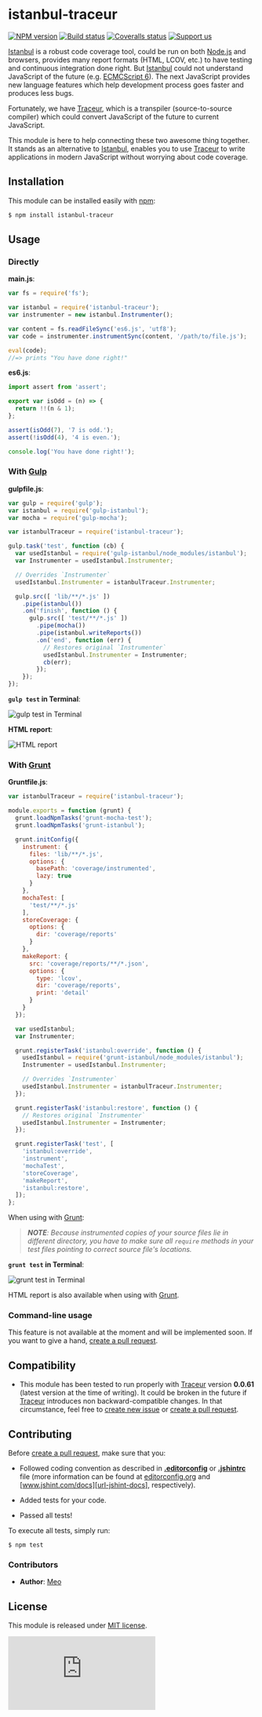 # istanbul-traceur

[![NPM version][meta-img-npm]][meta-url-npm]
[![Build status][meta-img-travis]][meta-url-travis]
[![Coveralls status][meta-img-coveralls]][meta-url-coveralls]
[![Support us][meta-img-gratipay]][meta-url-gratipay]

[Istanbul][url-istanbul] is a robust code coverage tool, could be run on both
[Node.js][url-node] and browsers, provides many report formats
(HTML, LCOV, etc.) to have testing and continuous integration done right. But
[Istanbul][url-istanbul] could not understand JavaScript of the future
(e.g. [ECMCScript 6][url-es6]). The next JavaScript provides new language
features which help development process goes faster and produces less bugs.

Fortunately, we have [Traceur][url-traceur], which is a transpiler
(source-to-source compiler) which could convert JavaScript of the future to
current JavaScript.

This module is here to help connecting these two awesome thing together.
It stands as an alternative to [Istanbul][url-istanbul], enables you to use
[Traceur][url-traceur] to write applications in modern JavaScript without
worrying about code coverage.

## Installation

This module can be installed easily with [npm][url-npm]:

```sh
$ npm install istanbul-traceur
```

## Usage

### Directly

**main.js**:

```js
var fs = require('fs');

var istanbul = require('istanbul-traceur');
var instrumenter = new istanbul.Instrumenter();

var content = fs.readFileSync('es6.js', 'utf8');
var code = instrumenter.instrumentSync(content, '/path/to/file.js');

eval(code);
//=> prints "You have done right!"
```

**es6.js**:

```js
import assert from 'assert';

export var isOdd = (n) => {
  return !!(n & 1);
};

assert(isOdd(7), '7 is odd.');
assert(!isOdd(4), '4 is even.');

console.log('You have done right!');
```

### With [Gulp][url-gulp]

**gulpfile.js**:

```js
var gulp = require('gulp');
var istanbul = require('gulp-istanbul');
var mocha = require('gulp-mocha');

var istanbulTraceur = require('istanbul-traceur');

gulp.task('test', function (cb) {
  var usedIstanbul = require('gulp-istanbul/node_modules/istanbul');
  var Instrumenter = usedIstanbul.Instrumenter;

  // Overrides `Instrumenter`
  usedIstanbul.Instrumenter = istanbulTraceur.Instrumenter;

  gulp.src([ 'lib/**/*.js' ])
    .pipe(istanbul())
    .on('finish', function () {
      gulp.src([ 'test/**/*.js' ])
        .pipe(mocha())
        .pipe(istanbul.writeReports())
        .on('end', function (err) {
          // Restores original `Instrumenter`
          usedIstanbul.Instrumenter = Instrumenter;
          cb(err);
        });
    });
});
```

**`gulp test` in Terminal**:

![gulp test in Terminal][repo-img-gulp-test]

**HTML report**:

![HTML report][repo-img-html-report]

### With [Grunt][url-grunt]

**Gruntfile.js**:

```js
var istanbulTraceur = require('istanbul-traceur');

module.exports = function (grunt) {
  grunt.loadNpmTasks('grunt-mocha-test');
  grunt.loadNpmTasks('grunt-istanbul');

  grunt.initConfig({
    instrument: {
      files: 'lib/**/*.js',
      options: {
        basePath: 'coverage/instrumented',
        lazy: true
      }
    },
    mochaTest: [
      'test/**/*.js'
    ],
    storeCoverage: {
      options: {
        dir: 'coverage/reports'
      }
    },
    makeReport: {
      src: 'coverage/reports/**/*.json',
      options: {
        type: 'lcov',
        dir: 'coverage/reports',
        print: 'detail'
      }
    }
  });

  var usedIstanbul;
  var Instrumenter;

  grunt.registerTask('istanbul:override', function () {
    usedIstanbul = require('grunt-istanbul/node_modules/istanbul');
    Instrumenter = usedIstanbul.Instrumenter;

    // Overrides `Instrumenter`
    usedIstanbul.Instrumenter = istanbulTraceur.Instrumenter;
  });

  grunt.registerTask('istanbul:restore', function () {
    // Restores original `Instrumenter`
    usedIstanbul.Instrumenter = Instrumenter;
  });

  grunt.registerTask('test', [
    'istanbul:override',
    'instrument',
    'mochaTest',
    'storeCoverage',
    'makeReport',
    'istanbul:restore',
  ]);
};
```

When using with [Grunt][url-grunt]:

> _**NOTE**: Because instrumented copies of your source files lie in different
directory, you have to make sure all `require` methods in your test files
pointing to correct source file's locations._

**`grunt test` in Terminal**:

![grunt test in Terminal][repo-img-grunt-test]

HTML report is also available when using with [Grunt][url-grunt].

### Command-line usage

This feature is not available at the moment and will be implemented soon.
If you want to give a hand, [create a pull request][repo-url-pull-request].

## Compatibility

* This module has been tested to run properly with [Traceur][url-traceur]
version **0.0.61** (latest version at the time of writing). It could be broken
in the future if [Traceur][url-traceur] introduces non backward-compatible
changes. In that circumstance, feel free to [create new issue][repo-url-new-issue]
or [create a pull request][repo-url-pull-request].

## Contributing

Before [create a pull request][repo-url-pull-request], make sure that you:

* Followed coding convention as described in
**[.editorconfig][repo-editorconfig]** or **[.jshintrc][repo-jshintrc]** file
(more information can be found at [editorconfig.org][url-editorconfig] and
[www.jshint.com/docs][url-jshint-docs], respectively).

* Added tests for your code.

* Passed all tests!

To execute all tests, simply run:

    $ npm test

### Contributors

* **Author**: [Meo][url-meoguru]

## License

This module is released under [MIT license][repo-license].

[![Analytics][meta-img-ga]][meta-url-ga]

[//]: # (Site URLs)
[url-node]: http://nodejs.org
[url-npm]: https://www.npmjs.org/
[url-editorconfig]: http://editorconfig.org
[url-jshint-docs]: http://www.jshint.com/docs
[url-es6]: http://wiki.ecmascript.org/doku.php?id=harmony:generators
[url-gulp]: http://gulpjs.com/
[url-grunt]: http://gruntjs.com/
[url-traceur]: https://github.com/google/traceur-compiler
[url-istanbul]: https://github.com/gotwarlost/istanbul

[//]: # (Repository URLs and resources)
[repo-url-new-issue]: https://github.com/meoguru/istanbul-traceur/issues/new
[repo-url-pull-request]: https://github.com/meoguru/istanbul-traceur/pulls
[repo-license]: https://github.com/meoguru/istanbul-traceur/blob/master/LICENSE
[repo-editorconfig]: https://github.com/meoguru/istanbul-traceur/blob/master/.editorconfig
[repo-jshintrc]: https://github.com/meoguru/istanbul-traceur/blob/master/.jshintrc
[repo-img-gulp-test]: https://github.com/meoguru/istanbul-traceur/raw/master/assets/gulp-test.png
[repo-img-grunt-test]: https://github.com/meoguru/istanbul-traceur/raw/master/assets/grunt-test.png
[repo-img-html-report]: https://github.com/meoguru/istanbul-traceur/raw/master/assets/html-report.png

[//]: # (Repository meta information)
[meta-url-npm]: https://npmjs.org/package/istanbul-traceur
[meta-img-npm]: https://img.shields.io/npm/v/istanbul-traceur.svg?style=flat
[meta-url-travis]: https://travis-ci.org/meoguru/istanbul-traceur
[meta-img-travis]: https://img.shields.io/travis/meoguru/istanbul-traceur.svg?style=flat
[meta-url-coveralls]: https://coveralls.io/r/meoguru/istanbul-traceur
[meta-img-coveralls]: https://img.shields.io/coveralls/meoguru/istanbul-traceur/master.svg?style=flat
[meta-url-gratipay]: https://gratipay.com/meoguru
[meta-img-gratipay]: https://img.shields.io/gratipay/meoguru.svg?style=flat
[meta-url-ga]: https://github.com/igrigorik/ga-beacon
[meta-img-ga]: https://ga-beacon.appspot.com/UA-54698248-2/repo/README.md

[//]: # (Authors and contributors URLs)
[url-meoguru]: http://meo.guru

